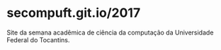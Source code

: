# secompuft.git.io/2017
Site da semana acadêmica de ciência da computação da Universidade Federal do Tocantins.
